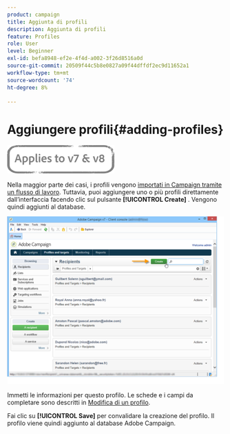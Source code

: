 ```yaml
---
product: campaign
title: Aggiunta di profili
description: Aggiunta di profili
feature: Profiles
role: User
level: Beginner
exl-id: befa8948-ef2e-4f4d-a002-3f26d8516a0d
source-git-commit: 20509f44c5b8e0827a09f44dffdf2ec9d11652a1
workflow-type: tm+mt
source-wordcount: '74'
ht-degree: 8%

---
```


# Aggiungere profili{#adding-profiles}

![](../../assets/common.svg)

Nella maggior parte dei casi, i profili vengono [importati in Campaign tramite un flusso di lavoro](../../platform/using/import-export-workflows.md). Tuttavia, puoi aggiungere uno o più profili direttamente dall’interfaccia facendo clic sul pulsante **[!UICONTROL Create]** . Vengono quindi aggiunti al database.

![](assets/s_ncs_user_profile_add.png)

Immetti le informazioni per questo profilo. Le schede e i campi da completare sono descritti in [Modifica di un profilo](../../platform/using/editing-a-profile.md).

Fai clic su **[!UICONTROL Save]** per convalidare la creazione del profilo. Il profilo viene quindi aggiunto al database Adobe Campaign.
